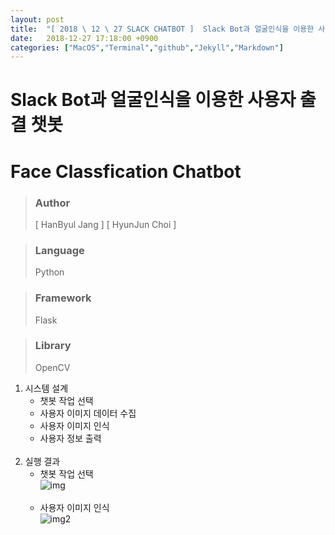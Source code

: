 ```yaml
---
layout: post
title:  "[ 2018 \ 12 \ 27 SLACK CHATBOT ]  Slack Bot과 얼굴인식을 이용한 사용자 출결 챗봇 설계"
date:   2018-12-27 17:18:00 +0900
categories: ["MacOS","Terminal","github","Jekyll","Markdown"]
---
```


# Slack Bot과 얼굴인식을 이용한 사용자 출결 챗봇 

# Face Classfication Chatbot

> ### Author
> \[ HanByul Jang \] \[ HyunJun Choi \]

> ### Language
> Python

> ### Framework
> Flask

> ### Library
> OpenCV

1. 시스템 설계
	- 챗봇 작업 선택
	- 사용자 이미지 데이터 수집
	- 사용자 이미지 인식
	- 사용자 정보 출력<br><br>
2. 실행 결과
	- 챗봇 작업 선택<br>
    ![img](https://lh5.googleusercontent.com/cro4znwtgo8pvISFy1TggDZtU9m87YWPpiY9_zXGAww7lUppFu9xqt3NGLDL4DZPoVjuIrNS9LIhata26f0O7cOJ7nMGV2h8JZW5fKHR)<br><br>
	- 사용자 이미지 인식<br>
	![img2](https://lh3.googleusercontent.com/TP546LaI93DfsxrXvW-2_x2HruRlwagqpyH65UQMoIa9dd7xOiM5bLb6BRcCJmv53X-bav5c7eKseTFq_FuHNkN4ou-Mj5cdGTB98NkK)<br><br>

